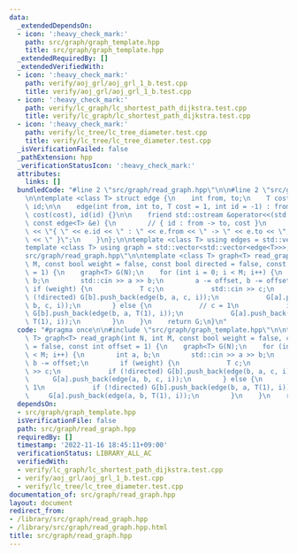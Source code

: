 ```yaml
---
data:
  _extendedDependsOn:
  - icon: ':heavy_check_mark:'
    path: src/graph/graph_template.hpp
    title: src/graph/graph_template.hpp
  _extendedRequiredBy: []
  _extendedVerifiedWith:
  - icon: ':heavy_check_mark:'
    path: verify/aoj_grl/aoj_grl_1_b.test.cpp
    title: verify/aoj_grl/aoj_grl_1_b.test.cpp
  - icon: ':heavy_check_mark:'
    path: verify/lc_graph/lc_shortest_path_dijkstra.test.cpp
    title: verify/lc_graph/lc_shortest_path_dijkstra.test.cpp
  - icon: ':heavy_check_mark:'
    path: verify/lc_tree/lc_tree_diameter.test.cpp
    title: verify/lc_tree/lc_tree_diameter.test.cpp
  _isVerificationFailed: false
  _pathExtension: hpp
  _verificationStatusIcon: ':heavy_check_mark:'
  attributes:
    links: []
  bundledCode: "#line 2 \"src/graph/read_graph.hpp\"\n\n#line 2 \"src/graph/graph_template.hpp\"\
    \n\ntemplate <class T> struct edge {\n    int from, to;\n    T cost;\n    int\
    \ id;\n\n    edge(int from, int to, T cost = 1, int id = -1) : from(from), to(to),\
    \ cost(cost), id(id) {}\n\n    friend std::ostream &operator<<(std::ostream &os,\
    \ const edge<T> &e) {\n        // { id : from -> to, cost }\n        return os\
    \ << \"{ \" << e.id << \" : \" << e.from << \" -> \" << e.to << \", \" << e.cost\
    \ << \" }\";\n    }\n};\n\ntemplate <class T> using edges = std::vector<edge<T>>;\n\
    template <class T> using graph = std::vector<std::vector<edge<T>>>;\n#line 4 \"\
    src/graph/read_graph.hpp\"\n\ntemplate <class T> graph<T> read_graph(int N, int\
    \ M, const bool weight = false, const bool directed = false, const int offset\
    \ = 1) {\n    graph<T> G(N);\n    for (int i = 0; i < M; i++) {\n        int a,\
    \ b;\n        std::cin >> a >> b;\n        a -= offset, b -= offset;\n       \
    \ if (weight) {\n            T c;\n            std::cin >> c;\n            if\
    \ (!directed) G[b].push_back(edge(b, a, c, i));\n            G[a].push_back(edge(a,\
    \ b, c, i));\n        } else {\n            // c = 1\n            if (!directed)\
    \ G[b].push_back(edge(b, a, T(1), i));\n            G[a].push_back(edge(a, b,\
    \ T(1), i));\n        }\n    }\n    return G;\n}\n"
  code: "#pragma once\n\n#include \"src/graph/graph_template.hpp\"\n\ntemplate <class\
    \ T> graph<T> read_graph(int N, int M, const bool weight = false, const bool directed\
    \ = false, const int offset = 1) {\n    graph<T> G(N);\n    for (int i = 0; i\
    \ < M; i++) {\n        int a, b;\n        std::cin >> a >> b;\n        a -= offset,\
    \ b -= offset;\n        if (weight) {\n            T c;\n            std::cin\
    \ >> c;\n            if (!directed) G[b].push_back(edge(b, a, c, i));\n      \
    \      G[a].push_back(edge(a, b, c, i));\n        } else {\n            // c =\
    \ 1\n            if (!directed) G[b].push_back(edge(b, a, T(1), i));\n       \
    \     G[a].push_back(edge(a, b, T(1), i));\n        }\n    }\n    return G;\n}"
  dependsOn:
  - src/graph/graph_template.hpp
  isVerificationFile: false
  path: src/graph/read_graph.hpp
  requiredBy: []
  timestamp: '2022-11-16 18:45:11+09:00'
  verificationStatus: LIBRARY_ALL_AC
  verifiedWith:
  - verify/lc_graph/lc_shortest_path_dijkstra.test.cpp
  - verify/aoj_grl/aoj_grl_1_b.test.cpp
  - verify/lc_tree/lc_tree_diameter.test.cpp
documentation_of: src/graph/read_graph.hpp
layout: document
redirect_from:
- /library/src/graph/read_graph.hpp
- /library/src/graph/read_graph.hpp.html
title: src/graph/read_graph.hpp
---
```

